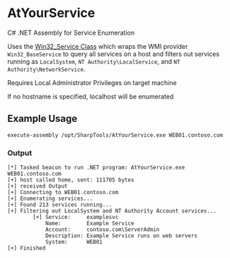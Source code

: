 # AtYourService
C# .NET Assembly for Service Enumeration 

Uses the [Win32_Service Class](https://docs.microsoft.com/en-us/windows/win32/cimwin32prov/win32-service) which wraps the WMI provider `Win32_BaseService` to query all services on a host and filters out services running as `LocalSystem`, `NT Authority\LocalService`, and `NT Authority\NetworkService`.

Requires Local Administrator Privileges on target machine

If no hostname is specified, localhost will be enumerated


## Example Usage
```
execute-assembly /opt/SharpTools/AtYourService.exe WEB01.contoso.com
```
### Output
```
[*] Tasked beacon to run .NET program: AtYourService.exe WEB01.contoso.com
[+] host called home, sent: 111705 bytes
[+] received Output
[+] Connecting to WEB01.contoso.com
[+] Enumerating services...
[+] Found 213 services running...
[+] Filtering out LocalSystem and NT Authority Account services...
        [+] Service:     examplesvc
            Name:        Example Service
            Account:     contoso.com\ServerAdmin
            Description: Example Service runs on web servers
            System:      WEB01
[+] Finished
```

